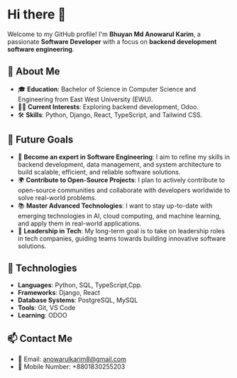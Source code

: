 # Hi there 👋  

Welcome to my GitHub profile! I'm **Bhuyan Md Anowarul Karim**, a passionate **Software Developer** with a focus on **backend development** **software engineering**.  

## 🚀 About Me  

- 🎓 **Education**: Bachelor of Science in Computer Science and Engineering from East West University (EWU).  
- 🧑‍💻 **Current Interests**: Exploring backend development, Odoo.  
- 🛠️ **Skills**: Python, Django, React, TypeScript, and Tailwind CSS.

## 🚀 Future Goals  

- 🎯 **Become an expert in Software Engineering**: I aim to refine my skills in backend development, data management, and system architecture to build scalable, efficient, and reliable software solutions.
- 🌍 **Contribute to Open-Source Projects**: I plan to actively contribute to open-source communities and collaborate with developers worldwide to solve real-world problems.
- 📚 **Master Advanced Technologies**: I want to stay up-to-date with emerging technologies in AI, cloud computing, and machine learning, and apply them in real-world applications.
- 💼 **Leadership in Tech**: My long-term goal is to take on leadership roles in tech companies, guiding teams towards building innovative software solutions.

## 🔧 Technologies  

- **Languages**: Python, SQL, TypeScript,Cpp.  
- **Frameworks**: Django, React  
- **Database Systems**: PostgreSQL, MySQL  
- **Tools**: Git, VS Code
- **Learning**: ODOO


## 📫 Contact Me  

- 📧 Email: anowarulkarim8@gmail.com  
- 📱 Mobile Number: +8801830255203

 
